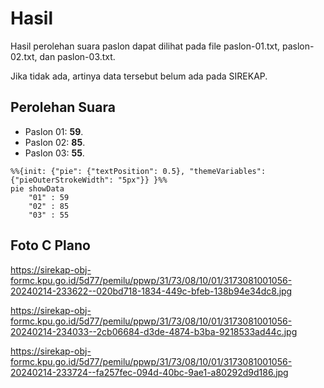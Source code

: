 # Hasil

Hasil perolehan suara paslon dapat dilihat pada file paslon-01.txt, paslon-02.txt, dan paslon-03.txt.

Jika tidak ada, artinya data tersebut belum ada pada SIREKAP.

## Perolehan Suara

 * Paslon 01: **59**.
 * Paslon 02: **85**.
 * Paslon 03: **55**.

```mermaid
%%{init: {"pie": {"textPosition": 0.5}, "themeVariables": {"pieOuterStrokeWidth": "5px"}} }%%
pie showData
    "01" : 59
    "02" : 85
    "03" : 55
```
## Foto C Plano

https://sirekap-obj-formc.kpu.go.id/5d77/pemilu/ppwp/31/73/08/10/01/3173081001056-20240214-233622--020bd718-1834-449c-bfeb-138b94e34dc8.jpg

https://sirekap-obj-formc.kpu.go.id/5d77/pemilu/ppwp/31/73/08/10/01/3173081001056-20240214-234033--2cb06684-d3de-4874-b3ba-9218533ad44c.jpg

https://sirekap-obj-formc.kpu.go.id/5d77/pemilu/ppwp/31/73/08/10/01/3173081001056-20240214-233724--fa257fec-094d-40bc-9ae1-a80292d9d186.jpg
